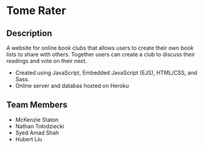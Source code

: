# Tome Rater 

## Description 
A website for online book clubs that allows users to create their own book lists to share with others. Together users can create a club to discuss their readings and vote on their next. 
 - Created using JavaScript, Embedded JavaScript (EJS), HTML/CSS, and Sass. 
 - Online server and databas hosted on Heroku 
 

## Team Members 
- McKenzie Staton 
- Nathan Tołodziecki
- Syed Amad Shah
- Hubert Liu

